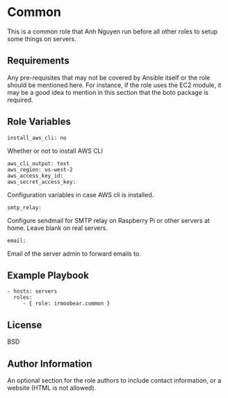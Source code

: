 Common
=========

This is a common role that Anh Nguyen run before all other roles to setup some things on servers.

Requirements
------------

Any pre-requisites that may not be covered by Ansible itself or the role should be mentioned here. For instance, if the role uses the EC2 module, it may be a good idea to mention in this section that the boto package is required.

Role Variables
--------------

    install_aws_cli: no

Whether or not to install AWS CLI

    aws_cli_output: text
    aws_region: us-west-2
    aws_access_key_id:
    aws_secret_access_key:
    
Configuration variables in case AWS cli is installed.    

    smtp_relay:

Configure sendmail for SMTP relay on Raspberry Pi or other servers at home.  Leave blank on real servers.

    email:
    
Email of the server admin to forward emails to.    

Example Playbook
----------------
    - hosts: servers
      roles:
         - { role: irmoobear.common }

License
-------
BSD

Author Information
------------------
An optional section for the role authors to include contact information, or a website (HTML is not allowed).